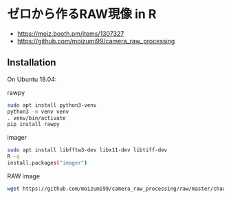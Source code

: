# ゼロから作るRAW現像 in R

- <https://moiz.booth.pm/items/1307327>
- <https://github.com/moizumi99/camera_raw_processing>

## Installation

On Ubuntu 18.04:

rawpy

```sh
sudo apt install python3-venv
python3 -m venv venv
. venv/bin/activate
pip install rawpy
```

imager

```sh
sudo apt install libfftw3-dev libx11-dev libtiff-dev
R -q
install.packages("imager")
```

RAW image

```sh
wget https://github.com/moizumi99/camera_raw_processing/raw/master/chart.jpg
```
